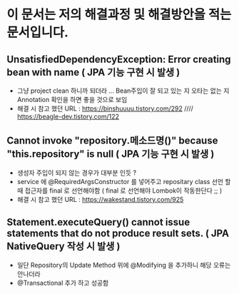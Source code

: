 # 이 문서는 저의 해결과정 및 해결방안을 적는 문서입니다.

## UnsatisfiedDependencyException: Error creating bean with name ( JPA 기능 구현 시 발생 )

- 그냥 project clean 하니까 되더라 ... Bean주입이 잘 되고 있는 지 오타는 없는 지 Annotation 확인을 하면 좋을 것으로 보임
- 해결 시 참고 했던 URL : https://binshuuuu.tistory.com/292 //// https://beagle-dev.tistory.com/122

## Cannot invoke "repository.메소드명()" because "this.repository" is null ( JPA 기능 구현 시 발생 )

- 생성자 주입이 되지 않는 경우가 대부분 인듯 ?
- service 에 @RequiredArgsConstructor 를 넣어주고 repositary class 선언 할 때 접근자를 final 로 선언해야함 ( final 로 선언해야 Lombok이 작동한단다 ;; )
- 해결 시 참고 했던 URL : https://wakestand.tistory.com/925

## Statement.executeQuery() cannot issue statements that do not produce result sets. ( JPA NativeQuery 작성 시 발생 )

- 일단 Repository의 Update Method 위에 @Modifying 을 추가하니 해당 오류는 안나더라
- @Transactional 추가 하고 성공함
